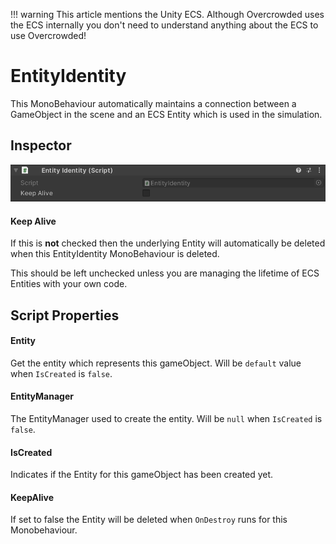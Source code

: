 !!! warning
    This article mentions the Unity ECS. Although Overcrowded uses the ECS internally you don't need to understand anything about the ECS to use Overcrowded!

# EntityIdentity

This MonoBehaviour automatically maintains a connection between a GameObject in the scene and an ECS Entity which is used in the simulation.

## Inspector

![EntityIdentity Inspector](../../images/EntityIdentityInspector.png)

#### Keep Alive

If this is **not** checked then the underlying Entity will automatically be deleted when this EntityIdentity MonoBehaviour is deleted.

This should be left unchecked unless you are managing the lifetime of ECS Entities with your own code.

## Script Properties

#### Entity

Get the entity which represents this gameObject. Will be `default` value when `IsCreated` is `false`.

#### EntityManager

The EntityManager used to create the entity. Will be `null` when `IsCreated` is `false`.

#### IsCreated

Indicates if the Entity for this gameObject has been created yet.

#### KeepAlive

If set to false the Entity will be deleted when `OnDestroy` runs for this Monobehaviour.